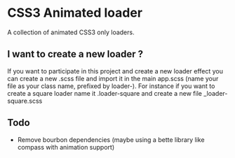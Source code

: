 # CSS3 Animated loader

A collection of animated CSS3 only loaders.

## I want to create a new loader ?

If you want to participate in this project and create a new loader effect you can create a new .scss file and import it in the main app.scss (name your file as your class name, prefixed by loader-).
For instance if you want to create a square loader name it .loader-square and create a new file _loader-square.scss

## Todo

- Remove bourbon dependencies (maybe using a bette library like compass with animation support)